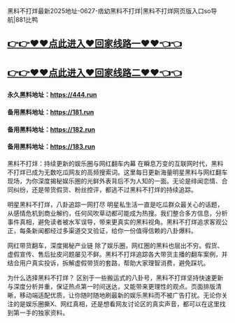 黑料不打烊最新2025地址-0627-痞幼黑料不打烊|黑料不打烊网页版入口so导航|881比鸭

## [👉👉♥♥点此进入♥回家线路一♥♥👈👈](https://unpkg.com/182run/index.html)
## [👉👉♥♥点此进入♥回家线路二♥♥👈👈](https://unpkg.com/182-1run/index.html)

#### 永久黑料地址：https://444.run
#### 备用黑料地址：https://181.run
#### 备用黑料地址：https://182.run
#### 备用黑料地址：https://183.run

黑料不打烊：持续更新的娱乐圈与网红翻车内幕
在瞬息万变的互联网时代，黑料不打烊已成为无数吃瓜网友的高频搜索词。这里每日更新海量明星黑料与网红翻车现场，为你深度揭秘娱乐圈的光鲜外表背后不为人知的一面。无论是绯闻恋情、合同纠纷，还是带货假货、粉丝控评，都逃不过黑料不打烊的持续追踪。

明星黑料不打烊，八卦追踪一网打尽
明星私生活一直是吃瓜群众最关心的话题，从感情危机到商业解约，任何风吹草动都可能成为热搜。我们整合多方信息，分析事件真相，避免读者被水军误导，带来更真实的黑料视角。黑料不打烊追求客观公正，每条新闻都经过多渠道交叉验证，给你一份值得信赖的八卦爆料。

网红带货翻车，深度揭秘产业链
除了娱乐圈，网红圈的黑料也层出不穷。假货、虚假宣传、售后扯皮问题屡见不鲜。黑料不打烊追踪各大带货主播的翻车案例，并结合用户真实投诉，拆解虚假带货的套路，帮助大家理智消费，避免踩坑。

为什么选择黑料不打烊？
区别于一些搬运式的八卦号，黑料不打烊坚持快速更新与深度分析并重，保证热点第一时间送达，又能带来更理性的观点。页面排版清晰，移动端适配优质，让你随时随地刷最新的娱乐黑料而不被广告打扰。无论你关注的是娱乐圈撕X、网红真相，还是想看网友讨论区的真实声音，都可以在这里找到第一手的独家资料。
